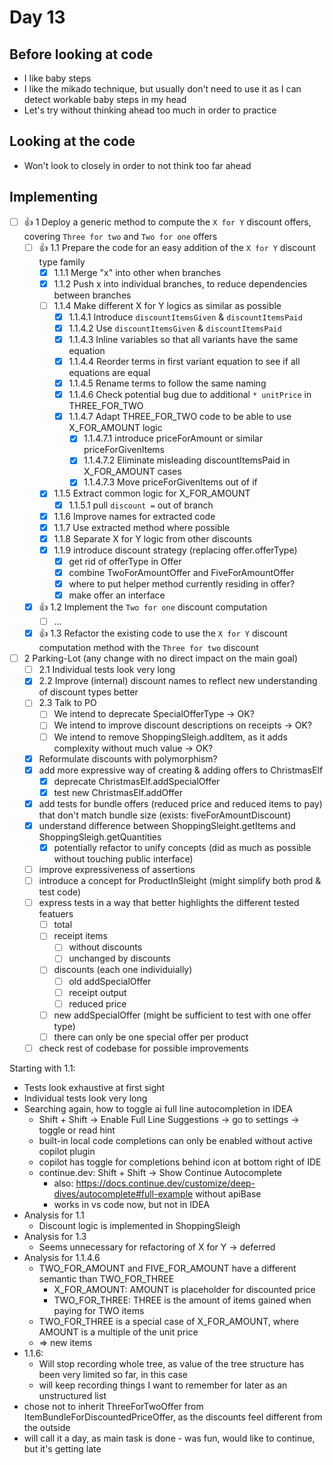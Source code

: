 # Day 13

## Before looking at code

- I like baby steps
- I like the mikado technique, but usually don't need to use it as I can detect workable baby steps in my head 
- Let's try without thinking ahead too much in order to practice

## Looking at the code

- Won't look to closely in order to not think too far ahead

## Implementing

- [ ] 👍 1 Deploy a generic method to compute the `X for Y` discount offers, covering `Three for two` and `Two for one` offers
    - [ ] 👍 1.1 Prepare the code for an easy addition of the `X for Y` discount type family
        - [x] 1.1.1 Merge "x" into other when branches
        - [x] 1.1.2 Push x into individual branches, to reduce dependencies between branches
        - [ ] 1.1.4 Make different X for Y logics as similar as possible
          - [x] 1.1.4.1 Introduce `discountItemsGiven` & `discountItemsPaid`
          - [x] 1.1.4.2 Use `discountItemsGiven` & `discountItemsPaid`
          - [x] 1.1.4.3 Inline variables so that all variants have the same equation
          - [x] 1.1.4.4 Reorder terms in first variant equation to see if all equations are equal  
          - [x] 1.1.4.5 Rename terms to follow the same naming
          - [x] 1.1.4.6 Check potential bug due to additional `* unitPrice` in THREE_FOR_TWO
          - [x] 1.1.4.7 Adapt THREE_FOR_TWO code to be able to use X_FOR_AMOUNT logic
            - [x] 1.1.4.7.1 introduce priceForAmount or similar priceForGivenItems
            - [x] 1.1.4.7.2 Eliminate misleading discountItemsPaid in X_FOR_AMOUNT cases
            - [x] 1.1.4.7.3 Move priceForGivenItems out of if
        - [x] 1.1.5 Extract common logic for X_FOR_AMOUNT
            - [x] 1.1.5.1 pull `discount =` out of branch
        - [x] 1.1.6 Improve names for extracted code
        - [x] 1.1.7 Use extracted method where possible
        - [x] 1.1.8 Separate X for Y logic from other discounts
        - [x] 1.1.9 introduce discount strategy (replacing offer.offerType)
          - [x] get rid of offerType in Offer 
          - [x] combine TwoForAmountOffer and FiveForAmountOffer
          - [x] where to put helper method currently residing in offer?
          - [x] make offer an interface
    - [x] 👍 1.2 Implement the `Two for one` discount computation
        - [ ] ...
    - [x] 👍 1.3 Refactor the existing code to use the `X for Y` discount computation method with the `Three for two` discount
- [ ] 2 Parking-Lot (any change with no direct impact on the main goal)
    - [ ] 2.1 Individual tests look very long
    - [x] 2.2 Improve (internal) discount names to reflect new understanding of discount types better
    - [ ] 2.3 Talk to PO 
      - [ ] We intend to deprecate SpecialOfferType -> OK?
      - [ ] We intend to improve discount descriptions on receipts -> OK?
      - [ ] We intend to remove ShoppingSleigh.addItem, as it adds complexity without much value -> OK?
    - [x] Reformulate discounts with polymorphism?
    - [x] add more expressive way of creating & adding offers to ChristmasElf 
      - [x] deprecate ChristmasElf.addSpecialOffer
      - [x] test new ChristmasElf.addOffer
    - [x] add tests for bundle offers (reduced price and reduced items to pay) that don't match bundle size (exists: fiveForAmountDiscount)
    - [x] understand difference between ShoppingSleight.getItems and ShoppingSleigh.getQuantities
      - [x] potentially refactor to unify concepts (did as much as possible without touching public interface)
    - [ ] improve expressiveness of assertions
    - [ ] introduce a concept for ProductInSleight (might simplify both prod & test code)
    - [ ] express tests in a way that better highlights the different tested featuers
      - [ ] total
      - [ ] receipt items
        - [ ] without discounts
        - [ ] unchanged by discounts
      - [ ] discounts (each one individuially)
        - [ ] old addSpecialOffer
        - [ ] receipt output
        - [ ] reduced price
      - [ ] new addSpecialOffer (might be sufficient to test with one offer type)
      - [ ] there can only be one special offer per product
    - [ ] check rest of codebase for possible improvements

Starting with 1.1:
- Tests look exhaustive at first sight
- Individual tests look very long
- Searching again, how to toggle ai full line autocompletion in IDEA
  - Shift + Shift -> Enable Full Line Suggestions -> go to settings -> toggle or read hint
  - built-in local code completions can only be enabled without active copilot plugin
  - copilot has toggle for completions behind icon at bottom right of IDE
  - continue.dev: Shift + Shift -> Show Continue Autocomplete
    - also: https://docs.continue.dev/customize/deep-dives/autocomplete#full-example without apiBase
    - works in vs code now, but not in IDEA
- Analysis for 1.1
  - Discount logic is implemented in ShoppingSleigh
- Analysis for 1.3
  - Seems unnecessary for refactoring of X for Y -> deferred
- Analysis for 1.1.4.6
  - TWO_FOR_AMOUNT and FIVE_FOR_AMOUNT have a different semantic than TWO_FOR_THREE
    - X_FOR_AMOUNT: AMOUNT is placeholder for discounted price
    - TWO_FOR_THREE: THREE is the amount of items gained when paying for TWO items
  - TWO_FOR_THREE is a special case of X_FOR_AMOUNT, where AMOUNT is a multiple of the unit price
  - => new items
- 1.1.6:
  - Will stop recording whole tree, as value of the tree structure has been very limited so far, in this case
  - will keep recording things I want to remember for later as an unstructured list
- chose not to inherit ThreeForTwoOffer from ItemBundleForDiscountedPriceOffer, as the discounts feel different from the outside
- will call it a day, as main task is done - was fun, would like to continue, but it's getting late